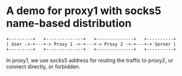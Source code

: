 # A demo for proxy1 with socks5 name-based distribution

```
+---------+   +--------------+   +--------------+   +----------+
| User ->-+---+-> Proxy 1 ->-+---+-> Proxy 2 ->-+---+-> Server |
+---------+   +--------------+   +--------------+   +----------+
```

In proxy1, we use socks5 address
for routing the traffic to proxy2, or 
connect directly, or forbidden.